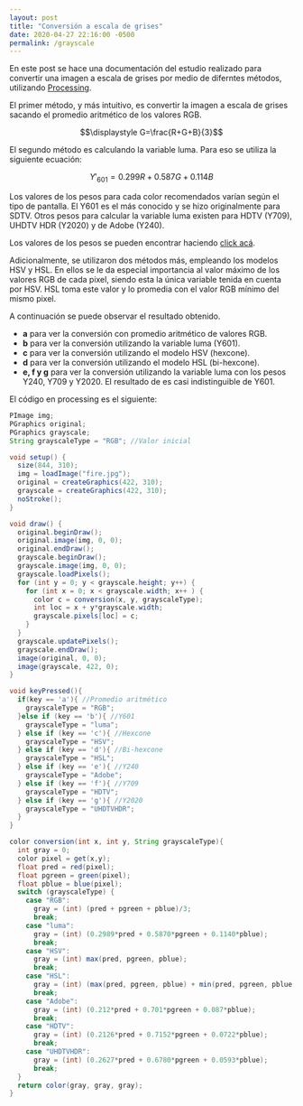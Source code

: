 ```yaml
---
layout: post
title: "Conversión a escala de grises"
date: 2020-04-27 22:16:00 -0500
permalink: /grayscale
---
```


En este post se hace una documentación del estudio realizado para convertir una imagen a escala de grises por medio de diferntes métodos, utilizando [Processing](https://processing.org/).

<script src="processing.js"></script>
<script type="text/javascript" async
    src="https://cdnjs.cloudflare.com/ajax/libs/mathjax/2.7.7/MathJax.js?config=TeX-MML-AM_CHTML">
</script>

El primer método, y más intuitivo, es convertir la imagen a escala de grises sacando el promedio aritmético de los valores RGB.

$$\displaystyle G=\frac{R+G+B}{3}$$

El segundo método es calculando la variable luma. Para eso se utiliza la siguiente ecuación:

$$\displaystyle Y'_{\text{601}}=0.299R+0.587G+0.114B$$

Los valores de los pesos para cada color recomendados varían según el tipo de pantalla. El Y601 es el más conocido y se hizo originalmente para SDTV. Otros pesos para calcular la variable luma existen para HDTV (Y709), UHDTV HDR (Y2020) y de Adobe (Y240).

Los valores de los pesos se pueden encontrar haciendo [click acá](https://en.wikipedia.org/wiki/HSL_and_HSV#Lightness).

Adicionalmente, se utilizaron dos métodos más, empleando los modelos HSV y HSL. En ellos se le da especial importancia al valor máximo de los valores RGB de cada pixel, siendo esta la única variable tenida en cuenta por HSV. HSL toma este valor y lo promedia con el valor RGB mínimo del mismo pixel.

A continuación se puede observar el resultado obtenido.

<canvas data-processing-sources="/sketches/grayscale_img/grayscale.pde"></canvas>

- **a** para ver la conversión con promedio aritmético de valores RGB.
- **b** para ver la conversión utilizando la variable luma (Y601).
- **c** para ver la conversión utilizando el modelo HSV (hexcone).
- **d** para ver la conversión utilizando el modelo HSL (bi-hexcone).
- **e, f y g** para ver la conversión utilizando la variable luma con los pesos Y240, Y709 y Y2020. El resultado de es casi indistinguible de Y601.

El código en processing es el siguiente:

```java
PImage img;
PGraphics original;
PGraphics grayscale;
String grayscaleType = "RGB"; //Valor inicial

void setup() {
  size(844, 310);
  img = loadImage("fire.jpg");
  original = createGraphics(422, 310);
  grayscale = createGraphics(422, 310);
  noStroke();
}

void draw() {
  original.beginDraw();
  original.image(img, 0, 0);
  original.endDraw();
  grayscale.beginDraw();
  grayscale.image(img, 0, 0);
  grayscale.loadPixels();
  for (int y = 0; y < grayscale.height; y++) {
    for (int x = 0; x < grayscale.width; x++ ) {
      color c = conversion(x, y, grayscaleType);
      int loc = x + y*grayscale.width;
      grayscale.pixels[loc] = c;
    }
  }
  grayscale.updatePixels();
  grayscale.endDraw();
  image(original, 0, 0);
  image(grayscale, 422, 0);
}

void keyPressed(){
  if(key == 'a'){ //Promedio aritmético
    grayscaleType = "RGB";
  }else if (key == 'b'){ //Y601
    grayscaleType = "luma";
  } else if (key == 'c'){ //Hexcone
    grayscaleType = "HSV";
  } else if (key == 'd'){ //Bi-hexcone
    grayscaleType = "HSL";
  } else if (key == 'e'){ //Y240
    grayscaleType = "Adobe";
  } else if (key == 'f'){ //Y709
    grayscaleType = "HDTV";
  } else if (key == 'g'){ //Y2020
    grayscaleType = "UHDTVHDR";
  }
}

color conversion(int x, int y, String grayscaleType){
  int gray = 0;
  color pixel = get(x,y);
  float pred = red(pixel);
  float pgreen = green(pixel);
  float pblue = blue(pixel);
  switch (grayscaleType) {
    case "RGB":
      gray = (int) (pred + pgreen + pblue)/3;
      break;
    case "luma":
      gray = (int) (0.2989*pred + 0.5870*pgreen + 0.1140*pblue);
      break;
    case "HSV":
      gray = (int) max(pred, pgreen, pblue);
      break;
    case "HSL":
      gray = (int) (max(pred, pgreen, pblue) + min(pred, pgreen, pblue))/2;
      break;
    case "Adobe":
      gray = (int) (0.212*pred + 0.701*pgreen + 0.087*pblue);
      break;
    case "HDTV":
      gray = (int) (0.2126*pred + 0.7152*pgreen + 0.0722*pblue);
      break;
    case "UHDTVHDR":
      gray = (int) (0.2627*pred + 0.6780*pgreen + 0.0593*pblue);
      break;
  }
  return color(gray, gray, gray);
}
```
